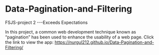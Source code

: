 # Data-Pagination-and-Filtering
FSJS-project 2 ---Exceeds Expectations

In this project, a common web development technique known as “pagination” has been used to enhance the usability of a web page.
Click the link to view the app: 
https://nurgul212.github.io/Data-Pagination-and-Filtering/

